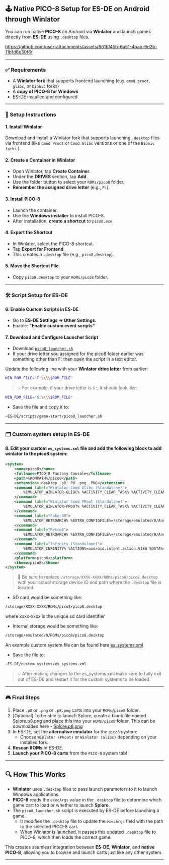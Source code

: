 ## 🕹️ Native PICO-8 Setup for ES-DE on Android through Winlator

You can run native **PICO-8** on Android via **Winlator** and launch games directly from **ES-DE** using `.desktop` files.


https://github.com/user-attachments/assets/661bf45b-6a51-4bab-9d2b-11b1d6e30f6f


---

### ✅ Requirements

- A **Winlator fork** that supports frontend launching (e.g. `cmod proot`, `glibc`, or `bionic` forks)
- A **copy of PICO-8 for Windows**
- ES-DE installed and configured

---

### 🧩 Setup Instructions

#### 1. **Install Winlator**

Download and install a Winlator fork that supports launching `.desktop` files via frontend (like `Cmod Proot` or `Cmod Glibc` versions or one of the `Bionic forks` ).

#### 2. **Create a Container in Winlator**

- Open Winlator, tap **Create Container**.
- Under the **DRIVES** section, tap **Add**.
- Use the folder button to select your `ROMs/pico8` folder.
- **Remember the assigned drive letter** (e.g., `F:`).

#### 3. **Install PICO-8**

- Launch the container.
- Use the **Windows installer** to install PICO-8.
- After installation, **create a shortcut** to `pico8.exe`.

#### 4. **Export the Shortcut**

- In Winlator, select the PICO-8 shortcut.
- Tap **Export for Frontend**.
- This creates a `.desktop` file (e.g., `pico8.desktop`).

#### 5. **Move the Shortcut File**

- Copy `pico8.desktop` to your `ROMs/pico8` folder.

---

### 🛠️ Script Setup for ES-DE

#### 6. **Enable Custom Scripts in ES-DE**

- Go to **ES-DE Settings → Other Settings**.
- Enable: **"Enable custom event scripts"**

#### 7. **Download and Configure Launcher Script**

- Download [`pico8_launcher.sh`](https://github.com/RobZombie9043/es-de-pico8/blob/main/pico8_launcher.sh)
- If your drive letter you assigned for the pico8 folder earlier was something other than F: then open the script in a text editor.

Update the following line with your **Winlator drive letter** from earlier:

```bash
WIN_ROM_FILE="F:\\\\$ROM_FILE"
```

> 💡 For example, if your drive letter is `G:`, it should look like:.

```bash
WIN_ROM_FILE="G:\\\\$ROM_FILE"
```


- Save the file and copy it to:

```bash
~ES-DE/scripts/game-start/pico8_launcher.sh
```

---

### 🗂️ Custom system setup in ES-DE

#### 8. Edit your custom `es_systems.xml` file and add the following block to add winlator to the pico8 system:

```xml
<system>
    <name>pico8</name>
    <fullname>PICO-8 Fantasy Console</fullname>
    <path>%ROMPATH%/pico8</path>
    <extension>.desktop .p8 .P8 .png .PNG</extension>
    <command label="Winlator Cmod Glibc (Standalone)">
        %EMULATOR_WINLATOR-GLIBC% %ACTIVITY_CLEAR_TASK% %ACTIVITY_CLEAR_TOP% %EXTRA_shortcut_path%=/storage/XXXX-XXXX/ROMs/pico8/pico8.desktop
    </command>
    <command label="Winlator Cmod PRoot (Standalone)">
        %EMULATOR_WINLATOR-PROOT% %ACTIVITY_CLEAR_TASK% %ACTIVITY_CLEAR_TOP% %EXTRA_shortcut_path%=/storage/XXXX-XXXX/ROMs/pico8/pico8.desktop
    </command>
    <command label="Fake-08">
        %EMULATOR_RETROARCH% %EXTRA_CONFIGFILE%=/storage/emulated/0/Android/data/%ANDROIDPACKAGE%/files/retroarch.cfg %EXTRA_LIBRETRO%=/data/data/%ANDROIDPACKAGE%/cores/fake08_libretro_android.so %EXTRA_ROM%=%ROM%
    </command>
    <command label="Retro8">
        %EMULATOR_RETROARCH% %EXTRA_CONFIGFILE%=/storage/emulated/0/Android/data/%ANDROIDPACKAGE%/files/retroarch.cfg %EXTRA_LIBRETRO%=/data/data/%ANDROIDPACKAGE%/cores/retro8_libretro_android.so %EXTRA_ROM%=%ROM%
    </command>
    <command label="Infinity (Standalone)">
        %EMULATOR_INFINITY% %ACTION%=android.intent.action.VIEW %DATA%=%ROMPROVIDER%
    </command>
    <platform>pico8</platform>
    <theme>pico8</theme>
</system>
```

> 🔧 Be sure to replace `/storage/XXXX-XXXX/ROMs/pico8/pico8.desktop` with your actual storage device ID and path where the `.desktop` file is located.   
 - SD card would be something like:
```bash
/storage/XXXX-XXXX/ROMs/pico8/pico8.desktop
```
where xxxx-xxxx is the unique sd card identifier   

 - Internal storage would be something like:   
```bash
/storage/emulated/0/ROMs/pico8/pico8.desktop
```

An example custom system file can be found here [es_systems.xml](https://github.com/RobZombie9043/es-de-pico8/blob/main/es_systems.xml)

- Save the file to:
```bash
~ES-DE/custom_systems/es_systems.xml
```

> 💡 After making changes to the es_systems.xml make sure to fully exit out of ES-DE and restart it for the custom systems to be loaded.

---

### 🎮 Final Steps

1. Place `.p8` or `.png` or `.p8.png` carts into your `ROMs/pico8` folder.
2. [Optional] To be able to launch Splore, create a blank file named Splore.p8.png and place this into your `ROMs/pico8` folder. This can be downloaded here - [Splore.p8.png](https://github.com/RobZombie9043/es-de-pico8/blob/main/Splore.p8.png)
3. In ES-DE, set the **alternative emulator** for the `pico8` system:
   - Choose `Winlator (PRoot)` or `Winlator (Glibc)` depending on your installed fork.
4. **Rescan ROMs** in ES-DE.
5. **Launch your PICO-8 carts** from the `PICO-8` system tab!
---

## 🔍 How This Works

- **Winlator** uses `.desktop` files to pass launch parameters to it to launch Windows applications.
- **PICO-8** reads the `execArgs` value in the `.desktop` file to determine which game cart to load or whether to launch **Splore**.
- The `pico8_launcher.sh` script is executed by ES-DE before launching a game.
   - It modifies the `.desktop` file to update the `execArgs` field with the path to the selected PICO-8 cart.
   - When Winlator is launched, it passes this updated `.desktop` file to PICO-8, which then loads the correct game.

This creates seamless integration between **ES-DE**, **Winlator**, and **native PICO-8**, allowing you to browse and launch carts just like any other system.

---
